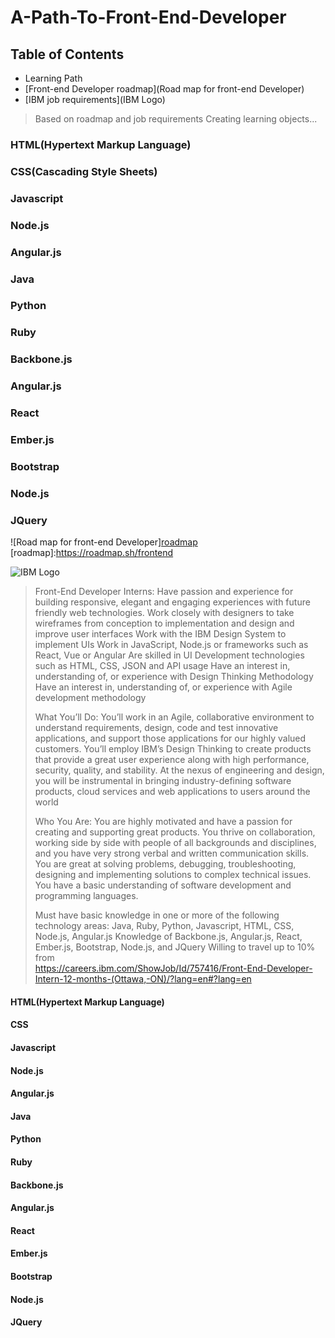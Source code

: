 # A-Path-To-Front-End-Developer

## Table of Contents
* Learning Path
 * [Front-end Developer roadmap](Road map for front-end Developer)
 * [IBM job requirements](IBM Logo)   


 >Based on roadmap and job requirements
 Creating learning objects...

 ### HTML(Hypertext Markup Language)
 ### CSS(Cascading Style Sheets)
 ### Javascript
 ### Node.js
 ### Angular.js
 ### Java
 ### Python
 ### Ruby

 ### Backbone.js
 ### Angular.js
 ### React
 ### Ember.js
 ### Bootstrap
 ### Node.js
 ### JQuery


![Road map for front-end Developer][roadmap](https://github.com/qiinori/A-Path-To-Front-End-Developer/blob/master/images/frontend-transparent.png)
[roadmap]:https://roadmap.sh/frontend


![IBM Logo](https://github.com/qiinori/A-Path-To-Front-End-Developer/blob/master/images/IBM%20logo.PNG"IBM")
>Front-End Developer Interns:
Have passion and experience for building responsive, elegant and engaging experiences with future friendly web technologies.
Work closely with designers to take wireframes from conception to implementation and design and improve user interfaces
Work with the IBM Design System to implement UIs
Work in JavaScript, Node.js or frameworks such as React, Vue or Angular
Are skilled in UI Development technologies such as HTML, CSS, JSON and API usage
Have an interest in, understanding of, or experience with Design Thinking Methodology
Have an interest in, understanding of, or experience with Agile development methodology
>
>What You’ll Do:
You’ll work in an Agile, collaborative environment to understand requirements, design, code and test innovative applications, and support those applications for our highly valued customers.
You’ll employ IBM’s Design Thinking to create products that provide a great user experience along with high performance, security, quality, and stability.
At the nexus of engineering and design, you will be instrumental in bringing industry-defining software products, cloud services and web applications to users around the world
>
>Who You Are:
You are highly motivated and have a passion for creating and supporting great products.
You thrive on collaboration, working side by side with people of all backgrounds and disciplines, and you have very strong verbal and written communication skills.
You are great at solving problems, debugging, troubleshooting, designing and implementing solutions to complex technical issues.
You have a basic understanding of software development and programming languages.
>
>Must have basic knowledge in one or more of the following technology areas: Java, Ruby, Python, Javascript, HTML, CSS, Node.js, Angular.js
Knowledge of Backbone.js, Angular.js, React, Ember.js, Bootstrap, Node.js, and JQuery
Willing to travel up to 10%    
from   
https://careers.ibm.com/ShowJob/Id/757416/Front-End-Developer-Intern-12-months-(Ottawa,-ON)/?lang=en#?lang=en

#### HTML(Hypertext Markup Language)





#### CSS
#### Javascript
#### Node.js
#### Angular.js
#### Java
#### Python
#### Ruby

#### Backbone.js
#### Angular.js
#### React
#### Ember.js
#### Bootstrap
#### Node.js
#### JQuery
